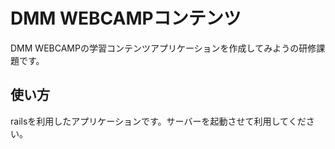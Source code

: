# DMM WEBCAMPコンテンツ

DMM WEBCAMPの学習コンテンツアプリケーションを作成してみようの研修課題です。

## 使い方

railsを利用したアプリケーションです。サーバーを起動させて利用してください。


<!DOCTYPE html>
<html lang="ja">
<head>
    <meta charset="UTF-8">
    <title>ハンバーガーメニュー</title>
    <style>
        /* ヘッダーの基本デザイン */
        .header {
            background-color: #333;
            color: white;
            padding: 10px 20px;
            display: flex;
            justify-content: space-between;
            align-items: center;
        }

        .nav-links {
            display: flex;
            gap: 15px;
        }

        .nav-links a {
            color: white;
            text-decoration: none;
            padding: 8px;
        }

        /* ハンバーガーアイコン（初期非表示） */
        .hamburger {
            display: none;
            flex-direction: column;
            cursor: pointer;
        }

        .hamburger span {
            height: 3px;
            width: 25px;
            background: white;
            margin: 4px 0;
        }

        /* メニュー（ホバーで表示） */
        .dropdown-menu {
            display: none;
            position: absolute;
            background-color: #444;
            right: 20px;
            top: 60px;
            flex-direction: column;
        }

        .dropdown-menu a {
            padding: 10px 20px;
            white-space: nowrap;
        }

        .hamburger:hover + .dropdown-menu {
            display: flex;
        }

        /* 画面幅が狭くなった時（768px以下） */
        @media (max-width: 768px) {
            .nav-links {
                display: none;
            }
            .hamburger {
                display: flex;
            }
        }
    </style>
</head>
<body>
    <header class="header">
        <div class="logo">MySite</div>

        <!-- 通常リンク -->
        <nav class="nav-links">
            <a href="/home.jsp">ホーム</a>
            <a href="/about.jsp">概要</a>
            <a href="/contact.jsp">お問い合わせ</a>
        </nav>

        <!-- ハンバーガーメニュー -->
        <div class="hamburger">
            <span></span>
            <span></span>
            <span></span>
        </div>

        <!-- ハンバーガーにホバーで出るメニュー -->
        <div class="dropdown-menu">
            <a href="/home.jsp">ホーム</a>
            <a href="/about.jsp">概要</a>
            <a href="/contact.jsp">お問い合わせ</a>
        </div>
    </header>
</body>
</html>
